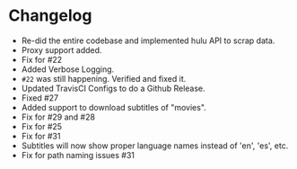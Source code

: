 
# Changelog
- Re-did the entire codebase and implemented hulu API to scrap data.
- Proxy support added.
- Fix for #22
- Added Verbose Logging.
- `#22` was still happening. Verified and fixed it.
- Updated TravisCI Configs to do a Github Release.
- Fixed #27
- Added support to download subtitles of "movies".
- Fix for #29 and #28
- Fix for #25
- Fix for #31
- Subtitles will now show proper language names instead of 'en', 'es', etc.
- Fix for path naming issues #31